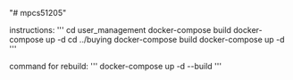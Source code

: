 "# mpcs51205" 

instructions:
'''
cd user_management
docker-compose build
docker-compose up -d
cd ../buying
docker-compose build
docker-compose up -d
'''

command for rebuild:
'''
docker-compose up -d --build
'''

